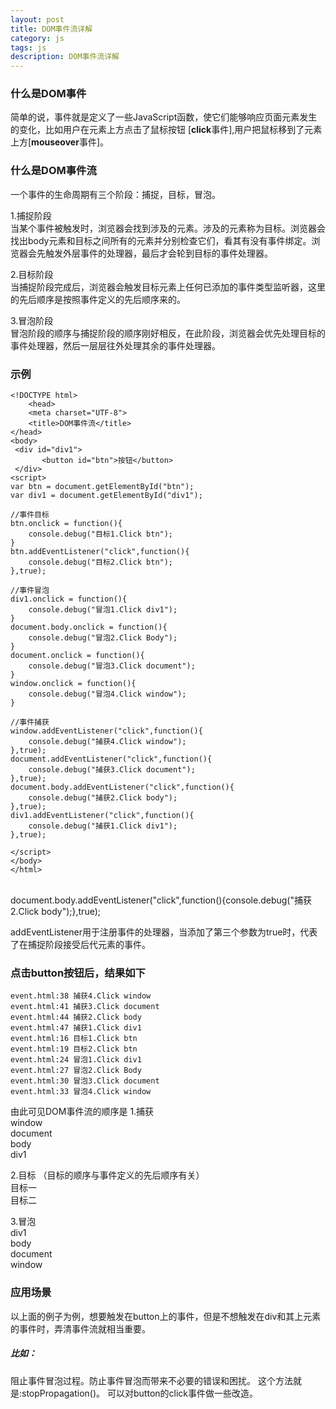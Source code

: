 ```yaml
---
layout: post
title: DOM事件流详解
category: js
tags: js
description: DOM事件流详解
---
```

### 什么是DOM事件
简单的说，事件就是定义了一些JavaScript函数，使它们能够响应页面元素发生的变化，比如用户在元素上方点击了鼠标按钮 [**click**事件],用户把鼠标移到了元素上方[**mouseover**事件]。    

### 什么是DOM事件流
一个事件的生命周期有三个阶段：捕捉，目标，冒泡。  

1.捕捉阶段  
当某个事件被触发时，浏览器会找到涉及的元素。涉及的元素称为目标。浏览器会找出body元素和目标之间所有的元素并分别检查它们，看其有没有事件绑定。浏览器会先触发外层事件的处理器，最后才会轮到目标的事件处理器。

2.目标阶段  
当捕捉阶段完成后，浏览器会触发目标元素上任何已添加的事件类型监听器，这里的先后顺序是按照事件定义的先后顺序来的。

3.冒泡阶段  
冒泡阶段的顺序与捕捉阶段的顺序刚好相反，在此阶段，浏览器会优先处理目标的事件处理器，然后一层层往外处理其余的事件处理器。

### 示例

    <!DOCTYPE html>
        <head>
        <meta charset="UTF-8">
        <title>DOM事件流</title>
    </head>
    <body>
     <div id="div1">
           <button id="btn">按钮</button>
     </div>
    <script>
    var btn = document.getElementById("btn");
    var div1 = document.getElementById("div1");

    //事件目标
    btn.onclick = function(){
        console.debug("目标1.Click btn");
    }
    btn.addEventListener("click",function(){
        console.debug("目标2.Click btn");
    },true);

    //事件冒泡
    div1.onclick = function(){
        console.debug("冒泡1.Click div1");
    }
    document.body.onclick = function(){
        console.debug("冒泡2.Click Body");
    }
    document.onclick = function(){
        console.debug("冒泡3.Click document");
    }
    window.onclick = function(){
        console.debug("冒泡4.Click window");
    }

    //事件捕获
    window.addEventListener("click",function(){
        console.debug("捕获4.Click window");
    },true);
    document.addEventListener("click",function(){
        console.debug("捕获3.Click document");
    },true);
    document.body.addEventListener("click",function(){
        console.debug("捕获2.Click body");
    },true);
    div1.addEventListener("click",function(){
        console.debug("捕获1.Click div1");
    },true);

    </script>
    </body>
    </html>

<br/>
document.body.addEventListener("click",function(){console.debug("捕获2.Click body");},true);

addEventListener用于注册事件的处理器，当添加了第三个参数为true时，代表了在捕捉阶段接受后代元素的事件。
### 点击button按钮后，结果如下

    event.html:38 捕获4.Click window
    event.html:41 捕获3.Click document
    event.html:44 捕获2.Click body
    event.html:47 捕获1.Click div1
    event.html:16 目标1.Click btn
    event.html:19 目标2.Click btn
    event.html:24 冒泡1.Click div1
    event.html:27 冒泡2.Click Body
    event.html:30 冒泡3.Click document
    event.html:33 冒泡4.Click window


由此可见DOM事件流的顺序是
1.捕获  
window  
document  
body  
div1

2.目标  （目标的顺序与事件定义的先后顺序有关）  
目标一  
目标二

3.冒泡  
div1  
body  
document  
window

### 应用场景
以上面的例子为例，想要触发在button上的事件，但是不想触发在div和其上元素的事件时，弄清事件流就相当重要。
##### **比如**：
阻止事件冒泡过程。防止事件冒泡而带来不必要的错误和困扰。
这个方法就是:stopPropagation()。
可以对button的click事件做一些改造。
